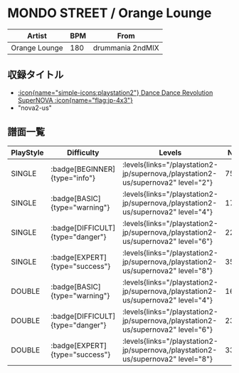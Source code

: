 # MONDO STREET / Orange Lounge

|Artist|BPM|From|
|------|---|----|
|Orange Lounge|180|drummania 2ndMIX|

## 収録タイトル

- [:icon{name="simple-icons:playstation2"} Dance Dance Revolution SuperNOVA :icon{name="flag:jp-4x3"}](/playstation2-jp/supernova)
- "nova2-us"

## 譜面一覧

|PlayStyle|Difficulty|Levels|Notes|Movie|
|---------|----------|------|-----|-----|
|SINGLE| :badge[BEGINNER]{type="info"}| :levels{links="/playstation2-jp/supernova,/playstation2-us/supernova2" level="2"}|75/2||
|SINGLE| :badge[BASIC]{type="warning"}| :levels{links="/playstation2-jp/supernova,/playstation2-us/supernova2" level="4"}|179/17||
|SINGLE| :badge[DIFFICULT]{type="danger"}| :levels{links="/playstation2-jp/supernova,/playstation2-us/supernova2" level="6"}|229/35||
|SINGLE| :badge[EXPERT]{type="success"}| :levels{links="/playstation2-jp/supernova,/playstation2-us/supernova2" level="8"}|350/21||
|DOUBLE| :badge[BASIC]{type="warning"}| :levels{links="/playstation2-jp/supernova,/playstation2-us/supernova2" level="4"}|164/22||
|DOUBLE| :badge[DIFFICULT]{type="danger"}| :levels{links="/playstation2-jp/supernova,/playstation2-us/supernova2" level="6"}|235/36||
|DOUBLE| :badge[EXPERT]{type="success"}| :levels{links="/playstation2-jp/supernova,/playstation2-us/supernova2" level="8"}|333/26||
